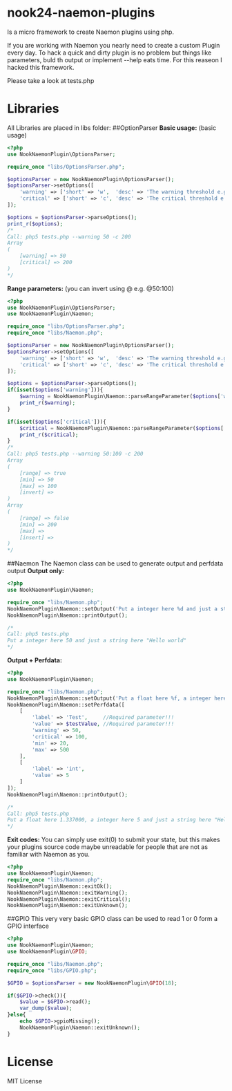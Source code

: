 # nook24-naemon-plugins
Is a micro framework to create Naemon plugins using php.

If you are working with Naemon you nearly need to create a custom Plugin every day. To hack a quick and dirty plugin is no problem but things like parameters, buld th output or implement --help eats time. For this reaseon I hacked this framework.

Please take a look at tests.php

# Libraries
All Libraries are placed in libs folder:
##OptionParser
**Basic usage:** (basic usage)
```php
<?php
use NookNaemonPlugin\OptionsParser;

require_once "libs/OptionsParser.php";

$optionsParser = new NookNaemonPlugin\OptionsParser();
$optionsParser->setOptions([ 
	'warning' => ['short' => 'w',  'desc' => 'The warning threshold e.g -w 50 or --warning 50'],
	'critical' => ['short' => 'c', 'desc' => 'The critical threshold e.g -w 200 or --critical 200'],
]);

$options = $optionsParser->parseOptions();
print_r($options);
/*
Call: php5 tests.php --warning 50 -c 200
Array
(
    [warning] => 50
    [critical] => 200
)
*/
```
**Range parameters:** (you can invert using @ e.g. @50:100)
```php
<?php
use NookNaemonPlugin\OptionsParser;
use NookNaemonPlugin\Naemon;

require_once "libs/OptionsParser.php";
require_once "libs/Naemon.php";

$optionsParser = new NookNaemonPlugin\OptionsParser();
$optionsParser->setOptions([ 
	'warning' => ['short' => 'w',  'desc' => 'The warning threshold e.g -w 50:100 or --warning 50:100'],
	'critical' => ['short' => 'c', 'desc' => 'The critical threshold e.g -w 200 or --critical 200'],
]);

$options = $optionsParser->parseOptions();
if(isset($options['warning'])){
	$warning = NookNaemonPlugin\Naemon::parseRangeParameter($options['warning']);
	print_r($warning);
}

if(isset($options['critical'])){
	$critical = NookNaemonPlugin\Naemon::parseRangeParameter($options['critical']);
	print_r($critical);
}
/*
Call: php5 tests.php --warning 50:100 -c 200
Array
(
    [range] => true
    [min] => 50
    [max] => 100
    [invert] => 
)
Array
(
    [range] => false
    [min] => 200
    [max] => 
    [insert] => 
)
*/
```

##Naemon
The Naemon class can be used to generate output and perfdata output
**Output only:**
```php
<?php
use NookNaemonPlugin\Naemon;

require_once "libs/Naemon.php";
NookNaemonPlugin\Naemon::setOutput('Put a integer here %d and just a string here "%s"', [50, 'Hello world']);
NookNaemonPlugin\Naemon::printOutput();

/*
Call: php5 tests.php
Put a integer here 50 and just a string here "Hello world"
*/
```

**Output + Perfdata:**
```php
<?php
use NookNaemonPlugin\Naemon;

require_once "libs/Naemon.php";
NookNaemonPlugin\Naemon::setOutput('Put a float here %f, a integer here %d and just a string here "%s"', [1.337, 5, 'Hello World']);
NookNaemonPlugin\Naemon::setPerfdata([
	[
		'label' => 'Test',     //Required parameter!!!
		'value' => $testValue, //Required parameter!!!
		'warning' => 50,
		'critical' => 100,
		'min' => 20,
		'max' => 500
	],
	[
		'label' => 'int',
		'value' => 5
	]
]);
NookNaemonPlugin\Naemon::printOutput();

/*
Call: php5 tests.php
Put a float here 1.337000, a integer here 5 and just a string here "Hello World"|Test=;50;100;20;500 int=5;;;;
*/
```

**Exit codes:**
You can simply use exit(0) to submit your state, but this makes your plugins source code maybe unreadable for people that are not as familiar with Naemon as you.
```php
<?php
use NookNaemonPlugin\Naemon;
require_once "libs/Naemon.php";
NookNaemonPlugin\Naemon::exitOk();
NookNaemonPlugin\Naemon::exitWarning();
NookNaemonPlugin\Naemon::exitCritical();
NookNaemonPlugin\Naemon::exitUnknown();
```

##GPIO
This very very basic GPIO class can be used to read 1 or 0 form a GPIO interface
```php
<?php
use NookNaemonPlugin\Naemon;
use NookNaemonPlugin\GPIO;

require_once "libs/Naemon.php";
require_once "libs/GPIO.php";

$GPIO = $optionsParser = new NookNaemonPlugin\GPIO(18);

if($GPIO->check()){
	$value = $GPIO->read();
	var_dump($value);
}else{
	echo $GPIO->gpioMissing();
	NookNaemonPlugin\Naemon::exitUnknown();
}
```


# License
MIT License